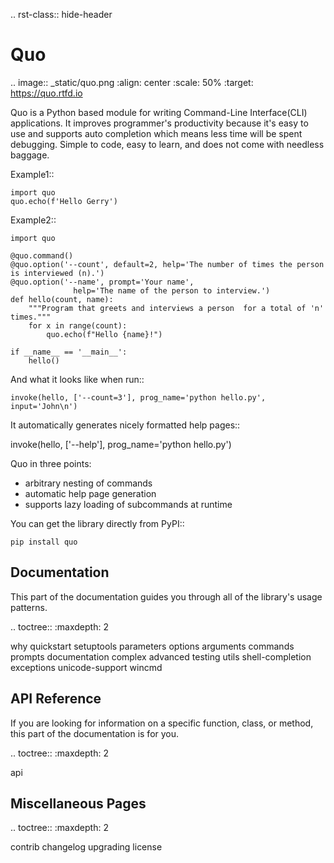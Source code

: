 .. rst-class:: hide-header

Quo
================

.. image:: _static/quo.png
    :align: center
    :scale: 50%
    :target: https://quo.rtfd.io

Quo is a Python  based module for writing Command-Line Interface(CLI) applications. It improves programmer's productivity because it's easy to use and supports auto completion which means less time will be spent debugging. Simple to code, easy to learn, and does not come with needless baggage.

Example1::

    import quo
    quo.echo(f'Hello Gerry') 


Example2::

    import quo

    @quo.command()
    @quo.option('--count', default=2, help='The number of times the person is interviewed (n).')
    @quo.option('--name', prompt='Your name',
                  help='The name of the person to interview.')
    def hello(count, name):
        """Program that greets and interviews a person  for a total of 'n' times."""
        for x in range(count):
            quo.echo(f"Hello {name}!")

    if __name__ == '__main__':
        hello()


And what it looks like when run::

    invoke(hello, ['--count=3'], prog_name='python hello.py', input='John\n')

It automatically generates nicely formatted help pages::
 
  invoke(hello, ['--help'], prog_name='python hello.py')

Quo in three points:

-   arbitrary nesting of commands
-   automatic help page generation
-   supports lazy loading of subcommands at runtime





You can get the library directly from PyPI::

    pip install quo

Documentation
-------------

This part of the documentation guides you through all of the library's
usage patterns.

.. toctree::
   :maxdepth: 2

   why
   quickstart
   setuptools
   parameters
   options
   arguments
   commands
   prompts
   documentation
   complex
   advanced
   testing
   utils
   shell-completion
   exceptions
   unicode-support
   wincmd

API Reference
-------------

If you are looking for information on a specific function, class, or
method, this part of the documentation is for you.

.. toctree::
   :maxdepth: 2

   api

Miscellaneous Pages
-------------------

.. toctree::
   :maxdepth: 2

   contrib
   changelog
   upgrading
   license

